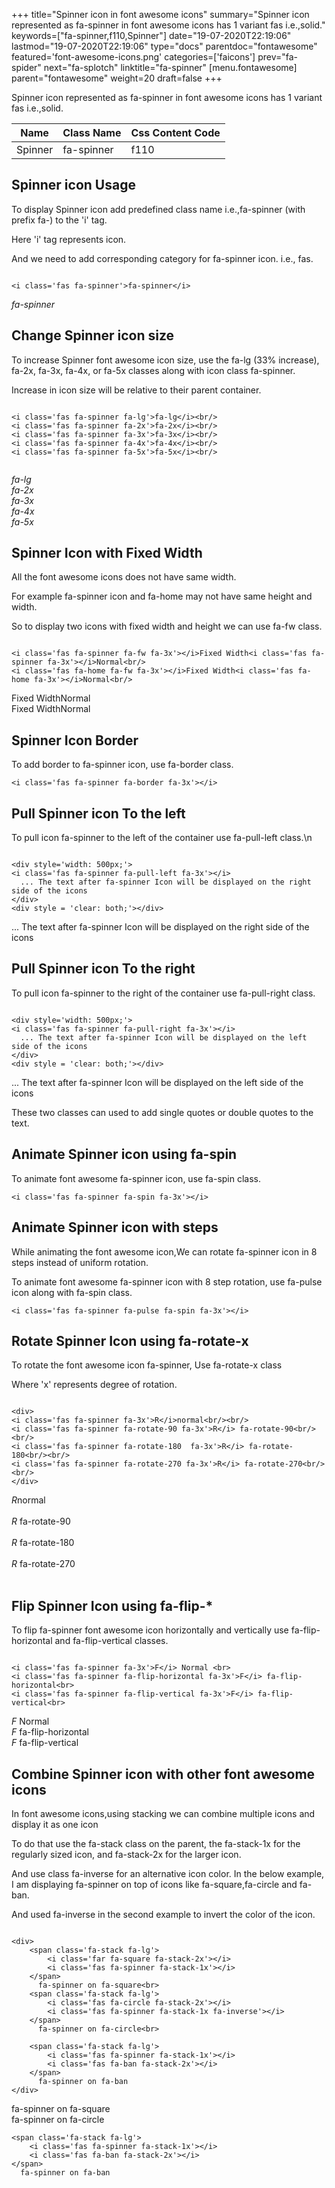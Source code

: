 +++
title="Spinner icon in font awesome icons"
summary="Spinner icon represented as fa-spinner in font awesome icons has 1 variant fas i.e.,solid."
keywords=["fa-spinner,f110,Spinner"]
date="19-07-2020T22:19:06"
lastmod="19-07-2020T22:19:06"
type="docs"
parentdoc="fontawesome"
featured='font-awesome-icons.png'
categories=['faicons']
prev="fa-spider"
next="fa-splotch"
linktitle="fa-spinner"
[menu.fontawesome]
parent="fontawesome"
weight=20
draft=false
+++


Spinner icon represented as fa-spinner in font awesome icons has 1 variant fas i.e.,solid.

<div class='table-responsive'><table class='table'><thead><tr><th>Name</th><th>Class Name</th><th>Css Content Code</th></tr></thead><tbody><tr><td>Spinner</td><td>fa-spinner</td><td>f110</td></tr></tbody></table></div>



## Spinner icon Usage

To display Spinner icon add predefined class name i.e.,fa-spinner (with prefix fa-) to the 'i' tag.

Here 'i' tag represents icon.

And we need to add corresponding category for fa-spinner icon. i.e., fas.


```

<i class='fas fa-spinner'>fa-spinner</i>
```

<i class='fas fa-spinner'>fa-spinner</i>




## Change Spinner icon size
To increase Spinner font awesome icon size, use the fa-lg (33% increase), fa-2x, fa-3x, fa-4x, or fa-5x classes along with icon class fa-spinner.

Increase in icon size will be relative to their parent container. 

```

<i class='fas fa-spinner fa-lg'>fa-lg</i><br/>
<i class='fas fa-spinner fa-2x'>fa-2x</i><br/>
<i class='fas fa-spinner fa-3x'>fa-3x</i><br/>
<i class='fas fa-spinner fa-4x'>fa-4x</i><br/>
<i class='fas fa-spinner fa-5x'>fa-5x</i><br/>
            
```

<i class='fas fa-spinner fa-lg'>fa-lg</i><br/>
<i class='fas fa-spinner fa-2x'>fa-2x</i><br/>
<i class='fas fa-spinner fa-3x'>fa-3x</i><br/>
<i class='fas fa-spinner fa-4x'>fa-4x</i><br/>
<i class='fas fa-spinner fa-5x'>fa-5x</i><br/>
            



## Spinner Icon with Fixed Width 

All the font awesome icons does not have same width.

For example fa-spinner icon and fa-home may not have same height and width.

So to display two icons with fixed width and height we can use fa-fw class.


```

<i class='fas fa-spinner fa-fw fa-3x'></i>Fixed Width<i class='fas fa-spinner fa-3x'></i>Normal<br/>
<i class='fas fa-home fa-fw fa-3x'></i>Fixed Width<i class='fas fa-home fa-3x'></i>Normal<br/>
```

<i class='fas fa-spinner fa-fw fa-3x'></i>Fixed Width<i class='fas fa-spinner fa-3x'></i>Normal<br/>
<i class='fas fa-home fa-fw fa-3x'></i>Fixed Width<i class='fas fa-home fa-3x'></i>Normal<br/>



## Spinner Icon Border 

To add border to fa-spinner icon, use fa-border class.


```
<i class='fas fa-spinner fa-border fa-3x'></i>

```
<i class='fas fa-spinner fa-border fa-3x'></i>





## Pull Spinner icon To the left

To pull icon fa-spinner to the left of the container use fa-pull-left class.\n

```

<div style='width: 500px;'>
<i class='fas fa-spinner fa-pull-left fa-3x'></i>
  ... The text after fa-spinner Icon will be displayed on the right side of the icons
</div>
<div style = 'clear: both;'></div>
```

<div style='width: 500px;'>
<i class='fas fa-spinner fa-pull-left fa-3x'></i>
  ... The text after fa-spinner Icon will be displayed on the right side of the icons
</div>
<div style = 'clear: both;'></div>




## Pull Spinner icon To the right
To pull icon fa-spinner to the right of the container use fa-pull-right class.

```

<div style='width: 500px;'>
<i class='fas fa-spinner fa-pull-right fa-3x'></i>
  ... The text after fa-spinner Icon will be displayed on the left side of the icons
</div>
<div style = 'clear: both;'></div>
```

<div style='width: 500px;'>
<i class='fas fa-spinner fa-pull-right fa-3x'></i>
  ... The text after fa-spinner Icon will be displayed on the left side of the icons
</div>
<div style = 'clear: both;'></div>

These two classes can used to add single quotes or double quotes to the text.


## Animate Spinner icon using fa-spin
To animate font awesome fa-spinner icon, use fa-spin class.

```
<i class='fas fa-spinner fa-spin fa-3x'></i>
```
<i class='fas fa-spinner fa-spin fa-3x'></i>




## Animate Spinner icon with steps
While animating the font awesome icon,We can rotate fa-spinner icon in 8 steps instead of uniform rotation.

To animate font awesome fa-spinner icon with 8 step rotation, use fa-pulse icon along with fa-spin class.


```
<i class='fas fa-spinner fa-pulse fa-spin fa-3x'></i>

```
<i class='fas fa-spinner fa-pulse fa-spin fa-3x'></i>





## Rotate Spinner Icon using fa-rotate-x
To rotate the font awesome icon fa-spinner, Use fa-rotate-x class

Where 'x' represents degree of rotation.


```

<div>
<i class='fas fa-spinner fa-3x'>R</i>normal<br/><br/>
<i class='fas fa-spinner fa-rotate-90 fa-3x'>R</i> fa-rotate-90<br/><br/> 
<i class='fas fa-spinner fa-rotate-180  fa-3x'>R</i> fa-rotate-180<br/><br/> 
<i class='fas fa-spinner fa-rotate-270 fa-3x'>R</i> fa-rotate-270<br/><br/>
</div>
```

<div>
<i class='fas fa-spinner fa-3x'>R</i>normal<br/><br/>
<i class='fas fa-spinner fa-rotate-90 fa-3x'>R</i> fa-rotate-90<br/><br/> 
<i class='fas fa-spinner fa-rotate-180  fa-3x'>R</i> fa-rotate-180<br/><br/> 
<i class='fas fa-spinner fa-rotate-270 fa-3x'>R</i> fa-rotate-270<br/><br/>
</div>




## Flip Spinner Icon using fa-flip-*
To flip fa-spinner font awesome icon horizontally and vertically use fa-flip-horizontal and fa-flip-vertical classes. 

```

<i class='fas fa-spinner fa-3x'>F</i> Normal <br>
<i class='fas fa-spinner fa-flip-horizontal fa-3x'>F</i> fa-flip-horizontal<br>
<i class='fas fa-spinner fa-flip-vertical fa-3x'>F</i> fa-flip-vertical<br>
```

<i class='fas fa-spinner fa-3x'>F</i> Normal <br>
<i class='fas fa-spinner fa-flip-horizontal fa-3x'>F</i> fa-flip-horizontal<br>
<i class='fas fa-spinner fa-flip-vertical fa-3x'>F</i> fa-flip-vertical<br>




## Combine Spinner icon with other font awesome icons
In font awesome icons,using stacking we can combine multiple icons and display it as one icon 

To do that use the fa-stack class on the parent, the fa-stack-1x for the regularly sized icon, and fa-stack-2x for the larger icon.

And use class fa-inverse for an alternative icon color. 
In the below example, I am displaying fa-spinner on top of icons like fa-square,fa-circle and fa-ban.

And used fa-inverse in the second example to invert the color of the icon.

```

<div>
    <span class='fa-stack fa-lg'>
        <i class='far fa-square fa-stack-2x'></i>
        <i class='fas fa-spinner fa-stack-1x'></i>
    </span>
      fa-spinner on fa-square<br>
    <span class='fa-stack fa-lg'>
        <i class='fas fa-circle fa-stack-2x'></i>
        <i class='fas fa-spinner fa-stack-1x fa-inverse'></i>
    </span>
      fa-spinner on fa-circle<br>

    <span class='fa-stack fa-lg'>
        <i class='fas fa-spinner fa-stack-1x'></i>
        <i class='fas fa-ban fa-stack-2x'></i>
    </span>
      fa-spinner on fa-ban
</div>
```

<div>
    <span class='fa-stack fa-lg'>
        <i class='far fa-square fa-stack-2x'></i>
        <i class='fas fa-spinner fa-stack-1x'></i>
    </span>
      fa-spinner on fa-square<br>
    <span class='fa-stack fa-lg'>
        <i class='fas fa-circle fa-stack-2x'></i>
        <i class='fas fa-spinner fa-stack-1x fa-inverse'></i>
    </span>
      fa-spinner on fa-circle<br>

    <span class='fa-stack fa-lg'>
        <i class='fas fa-spinner fa-stack-1x'></i>
        <i class='fas fa-ban fa-stack-2x'></i>
    </span>
      fa-spinner on fa-ban
</div>






